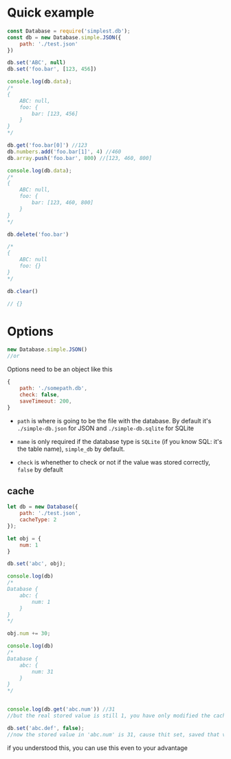 # Quick example

```js
const Database = require('simplest.db');
const db = new Database.simple.JSON({
    path: './test.json'
})

db.set('ABC', null)
db.set('foo.bar', [123, 456])

console.log(db.data);
/*
{
    ABC: null,
    foo: {
        bar: [123, 456]
    }
}
*/

db.get('foo.bar[0]') //123
db.numbers.add('foo.bar[1]', 4) //460
db.array.push('foo.bar', 800) //[123, 460, 800]

console.log(db.data);
/*
{
    ABC: null,
    foo: {
        bar: [123, 460, 800]
    }
}
*/

db.delete('foo.bar')

/*
{
    ABC: null
    foo: {}
}
*/

db.clear()

// {}
```

# Options
```js
new Database.simple.JSON()
//or 
```

Options need to be an object like this
```js
{ 
    path: './somepath.db', 
    check: false,
	saveTimeout: 200,
}
```

* `path` is where is going to be the file with the database. By default it's `./simple-db.json` for JSON and `./simple-db.sqlite` for SQLite

* `name` is only required if the database type is `SQLite` (if you know SQL: it's the table name), `simple_db` by default.

* `check` is whenether to check or not if the value was stored correctly, `false` by default

## cache

```js
let db = new Database({
    path: './test.json',
    cacheType: 2
});

let obj = {
    num: 1
}

db.set('abc', obj);

console.log(db)
/*
Database {
    abc: {
        num: 1
    }
}
*/

obj.num += 30;

console.log(db)
/*
Database {
    abc: {
        num: 31
    }
}
*/


console.log(db.get('abc.num')) //31
//but the real stored value is still 1, you have only modified the cache value

db.set('abc.def', false);
//now the stored value in 'abc.num' is 31, cause thit set, saved that value from the cache
```

if you understood this, you can use this even to your advantage

